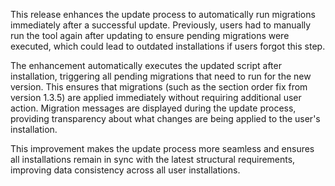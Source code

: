 This release enhances the update process to automatically run migrations immediately after a successful update. Previously, users had to manually run the tool again after updating to ensure pending migrations were executed, which could lead to outdated installations if users forgot this step.

The enhancement automatically executes the updated script after installation, triggering all pending migrations that need to run for the new version. This ensures that migrations (such as the section order fix from version 1.3.5) are applied immediately without requiring additional user action. Migration messages are displayed during the update process, providing transparency about what changes are being applied to the user's installation.

This improvement makes the update process more seamless and ensures all installations remain in sync with the latest structural requirements, improving data consistency across all user installations.
